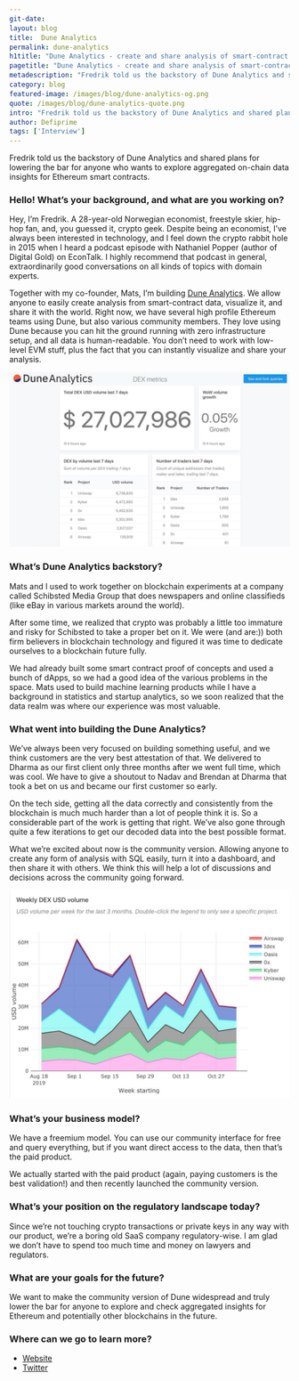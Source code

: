 ```yaml
---
git-date:
layout: blog
title:  Dune Analytics
permalink: dune-analytics
h1title: "Dune Analytics - create and share analysis of smart-contract data"
pagetitle: "Dune Analytics - create and share analysis of smart-contract data"
metadescription: "Fredrik told us the backstory of Dune Analytics and shared plans for lowering the bar for anyone who wants to explore aggregated on-chain data insights for Ethereum smart contracts."
category: blog
featured-image: /images/blog/dune-analytics-og.png
quote: /images/blog/dune-analytics-quote.png
intro: "Fredrik told us the backstory of Dune Analytics and shared plans for lowering the bar for anyone who wants to explore aggregated on-chain data insights for Ethereum smart contracts."
author: Defiprime
tags: ['Interview']
---
```

Fredrik told us the backstory of Dune Analytics and shared plans for lowering the bar for anyone who wants to explore aggregated on-chain data insights for Ethereum smart contracts.

### Hello! What’s your background, and what are you working on?

Hey, I’m Fredrik. A 28-year-old Norwegian economist, freestyle skier, hip-hop fan, and, you guessed it, crypto geek. Despite being an economist, I’ve always been interested in technology, and I feel down the crypto rabbit hole in 2015 when I heard a podcast episode with Nathaniel Popper (author of Digital Gold) on EconTalk. I highly recommend that podcast in general, extraordinarily good conversations on all kinds of topics with domain experts.  

Together with my co-founder, Mats, I’m building [Dune Analytics](https://duneanalytics.com). We allow anyone to easily create analysis from smart-contract data, visualize it, and share it with the world. Right now, we have several high profile Ethereum teams using Dune, but also various community members. They love using Dune because you can hit the ground running with zero infrastructure setup, and all data is human-readable. You don’t need to work with low-level EVM stuff, plus the fact that you can instantly visualize and share your analysis.  

![](/images/blog/dune-analytics1.jpg)

### What’s Dune Analytics backstory?

Mats and I used to work together on blockchain experiments at a company called Schibsted Media Group that does newspapers and online classifieds (like eBay in various markets around the world).

After some time, we realized that crypto was probably a little too immature and risky for Schibsted to take a proper bet on it. We were (and are:)) both firm believers in blockchain technology and figured it was time to dedicate ourselves to a blockchain future fully.

We had already built some smart contract proof of concepts and used a bunch of dApps, so we had a good idea of the various problems in the space. Mats used to build machine learning products while I have a background in statistics and startup analytics, so we soon realized that the data realm was where our experience was most valuable.


### What went into building the Dune Analytics?

We’ve always been very focused on building something useful, and we think customers are the very best attestation of that. We delivered to Dharma as our first client only three months after we went full time, which was cool. We have to give a shoutout to Nadav and Brendan at Dharma that took a bet on us and became our first customer so early.

On the tech side, getting all the data correctly and consistently from the blockchain is much much harder than a lot of people think it is. So a considerable part of the work is getting that right. We’ve also gone through quite a few iterations to get our decoded data into the best possible format.

What we’re excited about now is the community version. Allowing anyone to create any form of analysis with SQL easily, turn it into a dashboard, and then share it with others. We think this will help a lot of discussions and decisions across the community going forward.

![](/images/blog/dune-analytics2.jpg)

### What’s your business model?

We have a freemium model. You can use our community interface for free and query everything, but if you want direct access to the data, then that’s the paid product.

We actually started with the paid product (again, paying customers is the best validation!) and then recently launched the community version.

### What’s your position on the regulatory landscape today?

Since we’re not touching crypto transactions or private keys in any way with our product, we’re a boring old SaaS company regulatory-wise. I am glad we don’t have to spend too much time and money on lawyers and regulators.

### What are your goals for the future?

We want to make the community version of Dune widespread and truly lower the bar for anyone to explore and check aggregated insights for Ethereum and potentially other blockchains in the future.

### Where can we go to learn more?

- [Website](https://duneanalytics.com)
- [Twitter](https://twitter.com/duneanalytics)
